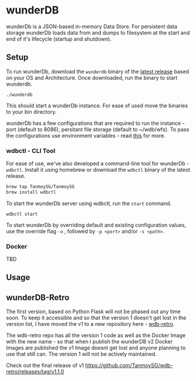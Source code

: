 # wunderDB

wunderDb is a JSON-based in-memory Data Store. For persistent data storage wunderDb loads data from and dumps to filesystem at the start and end of it's lifecycle (startup and shutdown). 

## Setup

To run wunderDb, download the `wunderdb` binary of the [latest release](https://github.com/TanmoySG/wunderDB/releases) based on your OS and Architecture. Once downloaded, run the binary to start wunderdb.

```shell
./wunderdb
```

This should start a wunderDb instance. For ease of used move the binaries to your bin directory.

wunderDb has a few configurations that are required to run the instance - port (default to 8086), persitant file storage (default to ~/wdb/wfs). To pass the configurations use environment variables - read [this]() for more.

### wdbctl - CLI Tool

For ease of use, we've also developed a command-line tool for wunderDb - `wdbctl`. Install it using homebrew or download the `wdbctl` binary of the latest release.

```sh
brew tap TanmoySG/TanmoySG
brew install wdbctl
```

To start the wunderDb server using wdbctl, run the `start` command.

```shell
wdbctl start
```
To start wunderDb by overriding default and existing configuration values, use the override flag `-o` , followed by `-p <port>` and/or `-s <path>`.

### Docker
TBD

## Usage




## wunderDB-Retro

The first version, based on Python Flask will not be phased out any time soon. To keep it accessible and so that the version 1 doesn't get lost in the version list, I have moved the v1 to a new repository here - [wdb-retro](https://github.com/TanmoySG/wdb-retro).

The wdb-retro repo has all the version 1 code as well as the Docker Image with the new name - so that when I publish the wunderDB v2 Docker Images are published the v1 Image doesnt get lost and anyone planning to use that still can. The version 1 will not be actively maintained.

Check out the final release of v1 <https://github.com/TanmoySG/wdb-retro/releases/tag/v1.1.0>
